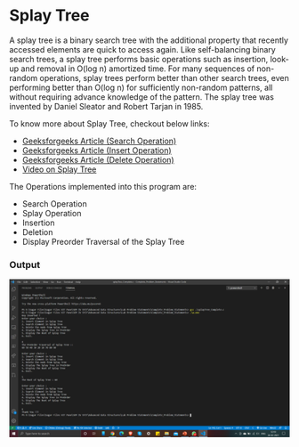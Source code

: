 # Splay Tree

A splay tree is a binary search tree with the additional property that recently accessed elements are quick to access again. Like self-balancing binary search trees, a splay tree performs basic operations such as insertion, look-up and removal in O(log n) amortized time. For many sequences of non-random operations, splay trees perform better than other search trees, even performing better than O(log n) for sufficiently non-random patterns, all without requiring advance knowledge of the pattern. The splay tree was invented by Daniel Sleator and Robert Tarjan in 1985. 

To know more about Splay Tree, checkout below links:

- [Geeksforgeeks Article (Search Operation)](https://www.geeksforgeeks.org/splay-tree-set-1-insert/)
- [Geeksforgeeks Article (Insert Operation)](https://www.geeksforgeeks.org/splay-tree-set-2-insert-delete/)
- [Geeksforgeeks Article (Delete Operation)](https://www.geeksforgeeks.org/splay-tree-set-3-delete/?ref=rp)
- [Video on Splay Tree](https://www.youtube.com/watch?v=qMmqOHr75b8)


The Operations implemented into this program are:  

- Search Operation
- Splay Operation
- Insertion
- Deletion
- Display Preorder Traversal of the Splay Tree

### Output

![Output](./Images/output.png)
